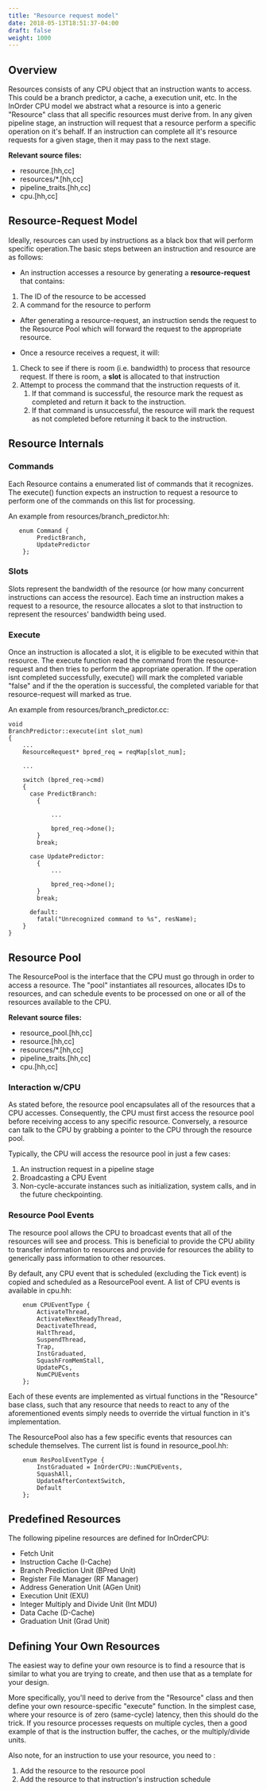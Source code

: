 ```yaml
---
title: "Resource request model"
date: 2018-05-13T18:51:37-04:00
draft: false
weight: 1000
---
```


## Overview

Resources consists of any CPU object that an instruction wants to
access. This could be a branch predictor, a cache, a execution unit,
etc. In the InOrder CPU model we abstract what a resource is into a
generic "Resource" class that all specific resources must derive from.
In any given pipeline stage, an instruction will request that a resource
perform a specific operation on it's behalf. If an instruction can
complete all it's resource requests for a given stage, then it may pass
to the next stage.

**Relevant source files:**

  - resource.\[hh,cc\]
  - resources/\*.\[hh,cc\]
  - pipeline_traits.\[hh,cc\]
  - cpu.\[hh,cc\]

## Resource-Request Model

Ideally, resources can used by instructions as a black box that will
perform specific operation.The basic steps between an instruction and
resource are as follows:

  - An instruction accesses a resource by generating a
    **resource-request** that contains:

<!-- end list -->

1.  The ID of the resource to be accessed
2.  A command for the resource to perform

<!-- end list -->

  - After generating a resource-request, an instruction sends the
    request to the Resource Pool which will forward the request to the
    appropriate resource.

<!-- end list -->

  - Once a resource receives a request, it will:

<!-- end list -->

1.  Check to see if there is room (i.e. bandwidth) to process that
    resource request. If there is room, a **slot** is allocated to that
    instruction
2.  Attempt to process the command that the instruction requests of it.
    1.  If that command is successful, the resource mark the request as
        completed and return it back to the instruction.
    2.  If that command is unsuccessful, the resource will mark the
        request as not completed before returning it back to the
        instruction.

## Resource Internals

### Commands

Each Resource contains a enumerated list of commands that it recognizes.
The execute() function expects an instruction to request a resource to
perform one of the commands on this list for processing.

An example from resources/branch_predictor.hh:

```
   enum Command {
        PredictBranch,
        UpdatePredictor
    };
```

### Slots

Slots represent the bandwidth of the resource (or how many concurrent
instructions can access the resource). Each time an instruction makes a
request to a resource, the resource allocates a slot to that instruction
to represent the resources' bandwidth being used.

### Execute

Once an instruction is allocated a slot, it is eligible to be executed
within that resource. The execute function read the command from the
resource-request and then tries to perform the appropriate operation. If
the operation isnt completed successfully, execute() will mark the
completed variable "false" and if the the operation is successful, the
completed variable for that resource-request will marked as true.

An example from resources/branch_predictor.cc:

    void
    BranchPredictor::execute(int slot_num)
    {
        ...
        ResourceRequest* bpred_req = reqMap[slot_num];

        ...

        switch (bpred_req->cmd)
        {
          case PredictBranch:
            {

                ...

                bpred_req->done();
            }
            break;

          case UpdatePredictor:
            {
                ...

                bpred_req->done();
            }
            break;

          default:
            fatal("Unrecognized command to %s", resName);
        }
    }

## Resource Pool

The ResourcePool is the interface that the CPU must go through in order
to access a resource. The "pool" instantiates all resources, allocates
IDs to resources, and can schedule events to be processed on one or all
of the resources available to the CPU.

**Relevant source files:**

  - resource_pool.\[hh,cc\]
  - resource.\[hh,cc\]
  - resources/\*.\[hh,cc\]
  - pipeline_traits.\[hh,cc\]
  - cpu.\[hh,cc\]

### Interaction w/CPU

As stated before, the resource pool encapsulates all of the resources
that a CPU accesses. Consequently, the CPU must first access the
resource pool before receiving access to any specific resource.
Conversely, a resource can talk to the CPU by grabbing a pointer to the
CPU through the resource pool.

Typically, the CPU will access the resource pool in just a few cases:

1.  An instruction request in a pipeline stage
2.  Broadcasting a CPU Event
3.  Non-cycle-accurate instances such as initialization, system calls,
    and in the future checkpointing.

### Resource Pool Events

The resource pool allows the CPU to broadcast events that all of the
resources will see and process. This is beneficial to provide the CPU
ability to transfer information to resources and provide for resources
the ability to generically pass information to other resources.

By default, any CPU event that is scheduled (excluding the Tick event)
is copied and scheduled as a ResourcePool event. A list of CPU events is
available in cpu.hh:

```
    enum CPUEventType {
        ActivateThread,
        ActivateNextReadyThread,
        DeactivateThread,
        HaltThread,
        SuspendThread,
        Trap,
        InstGraduated,
        SquashFromMemStall,
        UpdatePCs,
        NumCPUEvents
    };
```

Each of these events are implemented as virtual functions in the
"Resource" base class, such that any resource that needs to react to any
of the aforementioned events simply needs to override the virtual
function in it's implementation.

The ResourcePool also has a few specific events that resources can
schedule themselves. The current list is found in resource_pool.hh:

```
    enum ResPoolEventType {
        InstGraduated = InOrderCPU::NumCPUEvents,
        SquashAll,
        UpdateAfterContextSwitch,
        Default
    };
```

## Predefined Resources

The following pipeline resources are defined for InOrderCPU:

  - Fetch Unit
  - Instruction Cache (I-Cache)
  - Branch Prediction Unit (BPred Unit)
  - Register File Manager (RF Manager)
  - Address Generation Unit (AGen Unit)
  - Execution Unit (EXU)
  - Integer Multiply and Divide Unit (Int MDU)
  - Data Cache (D-Cache)
  - Graduation Unit (Grad Unit)

## Defining Your Own Resources

The easiest way to define your own resource is to find a resource that
is similar to what you are trying to create, and then use that as a
template for your design.

More specifically, you'll need to derive from the "Resource" class and
then define your own resource-specific "execute" function. In the
simplest case, where your resource is of zero (same-cycle) latency, then
this should do the trick. If you resource processes requests on multiple
cycles, then a good example of that is the instruction buffer, the
caches, or the multiply/divide units.

Also note, for an instruction to use your resource, you need to :

1.  Add the resource to the resource pool
2.  Add the resource to that instruction's instruction schedule
